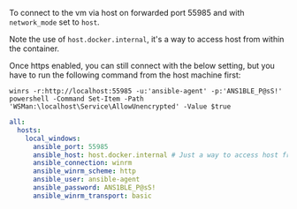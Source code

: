 

To connect to the vm via host on forwarded port 55985 and with `network_mode` set to `host`.

Note the use of `host.docker.internal`, it's a way to access host from within the container.


Once https enabled, you can still connect with the below setting, but you have to run the following command
from the host machine first:

`winrs -r:http://localhost:55985 -u:'ansible-agent' -p:'ANS1BLE_P@sS!' powershell -Command Set-Item -Path 'WSMan:\localhost\Service\AllowUnencrypted' -Value $true`

```yml
all:
  hosts:
    local_windows:
      ansible_port: 55985
      ansible_host: host.docker.internal # Just a way to access host from within the container
      ansible_connection: winrm
      ansible_winrm_scheme: http
      ansible_user: ansible-agent
      ansible_password: ANS1BLE_P@sS!
      ansible_winrm_transport: basic
```
